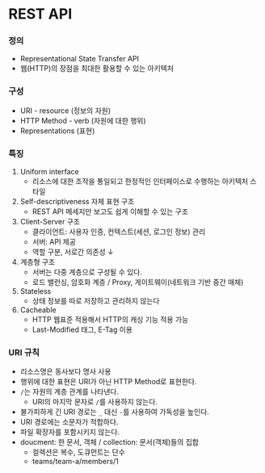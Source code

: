 # REST API

### 정의

- Representational State Transfer API
- 웹(HTTP)의 장점을 최대한 활용할 수 있는 아키텍처

### 구성

- URI - resource (정보의 자원)
- HTTP Method - verb (자원에 대한 행위)
- Representations (표현)

### 특징

1. Uniform interface
    - 리소스에 대한 조작을 통일되고 한정적인 인터페이스로 수행하는 아키텍처 스타일
2. Self-descriptiveness 자체 표현 구조
    - REST API 메세지만 보고도 쉽게 이해할 수 있는 구조
3. Client-Server 구조
    - 클라이언트: 사용자 인증, 컨텍스트(세션, 로그인 정보) 관리
    - 서버: API 제공
    - 역할 구분, 서로간 의존성 ↓
4. 계층형 구조
    - 서버는 다중 계층으로 구성될 수 있다.
    - 로드 밸런싱, 암호화 계층 / Proxy, 게이트웨이(네트워크 기반 중간 매체)
5. Stateless
    - 상태 정보를 따로 저장하고 관리하지 않는다
6. Cacheable
    - HTTP 웹표준 적용해서 HTTP의 캐싱 기능 적용 가능
    - Last-Modified 태그, E-Tag 이용

### URI 규칙

- 리소스명은 동사보다 명사 사용
- 행위에 대한 표현은 URI가 아닌 HTTP Method로 표현한다.
- `/`는 자원의 계층 관계를 나타낸다.
    - URI의 마지막 문자로 `/`를 사용하지 않는다.
- 불가피하게 긴 URI 경로는 `_` 대신 `-`를 사용하여 가독성을 높인다.
- URI 경로에는 소문자가 적합하다.
- 파일 확장자를 포함시키지 않는다.
- doucment: 한 문서, 객체 / collection: 문서(객체)들의 집합
    - 컬렉션은 복수, 도큐먼트는 단수
    - teams/team-a/members/1

